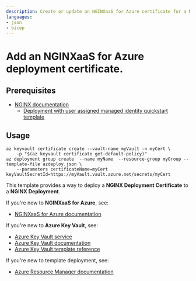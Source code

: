 ```yaml
---
description: Create or update an NGINXaaS for Azure certificate for a NGINX deployment using an existing certificate in an Azure Key Vault.
languages:
- json
- bicep
---
```


# Add an NGINXaaS for Azure deployment certificate.

## Prerequisites
- [NGINX documentation](https://docs.nginx.com/nginxaas/azure/management/ssl-tls-certificates/)
    - [Deployment with user assigned managed identity quickstart template](../../deployments/with-userassigned-identity/README.md)
    
## Usage
```
az keyvault certificate create --vault-name myVault -n myCert \
    -p "$(az keyvault certificate get-default-policy)"
az deployment group create  --name myName  --resource-group myGroup --template-file azdeploy.json \
    --parameters certificateName=myCert keyVaultSecretId=https://myVault.vault.azure.net/secrets/myCert
```

This template provides a way to deploy a **NGINX Deployment Certificate** to a **NGINX Deployment**.

If you're new to **NGINXaaS for Azure**, see:

- [NGINXaaS for Azure documentation](https://docs.nginx.com/nginxaas/azure/)


If you're new to **Azure Key Vault**, see:

- [Azure Key Vault service](https://azure.microsoft.com/services/key-vault/)
- [Azure Key Vault documentation](https://docs.microsoft.com/azure/key-vault/)
- [Azure Key Vault template reference](https://docs.microsoft.com/azure/templates/microsoft.keyvault/allversions)


If you're new to template deployment, see:

- [Azure Resource Manager documentation](https://docs.microsoft.com/azure/azure-resource-manager/)

